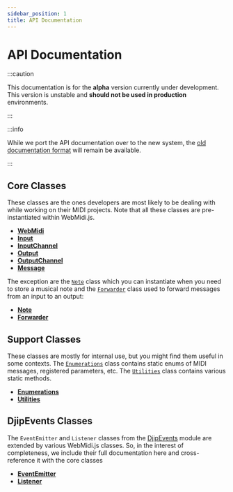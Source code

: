 ```yaml
---
sidebar_position: 1
title: API Documentation
---
```


# API Documentation

:::caution

This documentation is for the **alpha** version currently under development. This version is 
unstable and **should not be used in production** environments. 

:::

:::info

While we port the API documentation over to the new system, the 
[old documentation format](https://djipco.github.io/webmidi/archives/api/v3/) will remain be 
available. 

:::

## Core Classes

These classes are the ones developers are most likely to be dealing with while working on their MIDI 
projects. Note that all these classes are pre-instantiated within WebMidi.js.

* [**WebMidi**](classes/WebMidi)
* [**Input**](classes/Input)
* [**InputChannel**](classes/InputChannel)
* [**Output**](classes/Output)
* [**OutputChannel**](classes/OutputChannel)
* [**Message**](classes/Message)

The exception are the [`Note`](classes/Note) class which you can instantiate when you need to store 
a musical note and the [`Forwarder`](classes/Forwarder) class used to forward messages from an input
to an output:

* [**Note**](classes/Note)
* [**Forwarder**](classes/Forwarder)

## Support Classes

These classes are mostly for internal use, but you might find them useful in some contexts. The 
[`Enumerations`](classes/Enumerations) class contains static enums of MIDI messages, registered 
parameters, etc. The [`Utilities`](classes/Utilities) class contains various static methods. 

* [**Enumerations**](classes/Enumerations)
* [**Utilities**](classes/Utilities)

## DjipEvents Classes

The `EventEmitter` and `Listener` classes from the [DjipEvents](https://github.com/djipco/djipevents)
module are extended by various WebMidi.js classes. So, in the interest of completeness, we include
their full documentation here and cross-reference it with the core classes

* [**EventEmitter**](classes/EventEmitter)
* [**Listener**](classes/Listener)
